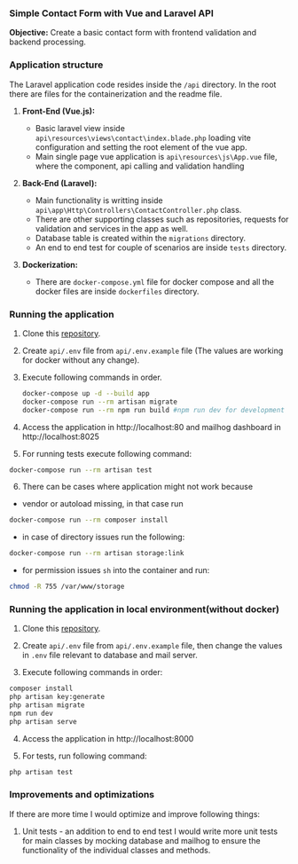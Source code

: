 ### Simple Contact Form with Vue and Laravel API

**Objective:** Create a basic contact form with frontend validation and backend processing.

### Application structure
The Laravel application code resides inside the `/api` directory. In the root there are files for the containerization and the readme file.

1. **Front-End (Vue.js):**
   - Basic laravel view inside `api\resources\views\contact\index.blade.php` loading vite configuration and setting the root element of the vue app.
   - Main single page vue application is `api\resources\js\App.vue` file, where the component, api calling and validation handling

2. **Back-End (Laravel):**
   - Main functionality is writting inside `api\app\Http\Controllers\ContactController.php` class.
   - There are other supporting classes such as repositories, requests for validation and services in the app as well.
   - Database table is created within the `migrations` directory.
   - An end to end test for couple of scenarios are inside `tests` directory.

3. **Dockerization:**
   - There are `docker-compose.yml` file for docker compose and all the docker files are inside `dockerfiles` directory.

### Running the application
1. Clone this [repository](https://github.com/janakad/conda-assignment).

2. Create `api/.env` file from `api/.env.example` file (The values are working for docker without any change).

3. Execute following commands in order.
   ```bash
   docker-compose up -d --build app
   docker-compose run --rm artisan migrate
   docker-compose run --rm npm run build #npm run dev for development
   ```
4. Access the application in http://localhost:80 and mailhog dashboard in http://localhost:8025

5. For running tests execute following command: 
```bash
docker-compose run --rm artisan test
```

6. There can be cases where application might not work because
* vendor or autoload missing, in that case run 
```bash
docker-compose run --rm composer install
```
* in case of directory issues run the following:
```bash
docker-compose run --rm artisan storage:link
```
   * for permission issues `sh` into the container and run: 
```bash
chmod -R 755 /var/www/storage
```
### Running the application in local environment(without docker)
1. Clone this [repository](https://github.com/janakad/conda-assignment).

2. Create `api/.env` file from `api/.env.example` file, then change the values in `.env` file relevant to database and mail server.

3. Execute following commands in order:
```bash
composer install
php artisan key:generate
php artisan migrate
npm run dev
php artisan serve
```

4. Access the application in http://localhost:8000

5. For tests, run following command:
```bash
php artisan test
```

### Improvements and optimizations
If there are more time I would optimize and improve following things:
1. Unit tests - an addition to end to end test I would write more unit tests for main classes by mocking database and mailhog to ensure the functionality of the individual classes and methods.
